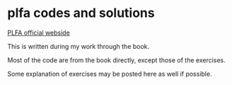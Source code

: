 # plfa codes and solutions

[PLFA official webside](https://plfa.github.io/)

This is written during my work through the book.

Most of the code are from the book directly, except those of the exercises.

Some explanation of exercises may be posted here as well if possible.